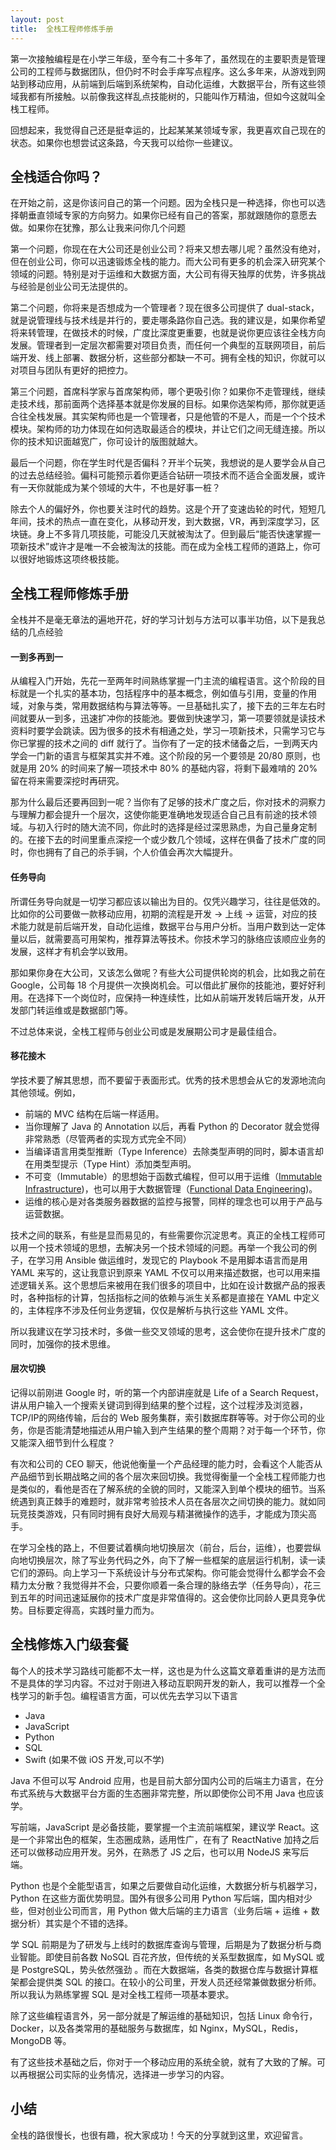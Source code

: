 ```yaml
---
layout: post
title:  全栈工程师修炼手册
---
```


第一次接触编程是在小学三年级，至今有二十多年了，虽然现在的主要职责是管理公司的工程师与数据团队，但仍时不时会手痒写点程序。这么多年来，从游戏到网站到移动应用，从前端到后端到系统架构，自动化运维，大数据平台，所有这些领域我都有所接触。以前像我这样乱点技能树的，只能叫作万精油，但如今这就叫全栈工程师。

回想起来，我觉得自己还是挺幸运的，比起某某某领域专家，我更喜欢自己现在的状态。如果你也想尝试这条路，今天我可以给你一些建议。

全栈适合你吗？
-----------
在开始之前，这是你该问自己的第一个问题。因为全栈只是一种选择，你也可以选择朝垂直领域专家的方向努力。如果你已经有自己的答案，那就跟随你的意愿去做。如果你在犹豫，那么让我来问你几个问题

第一个问题，你现在在大公司还是创业公司？将来又想去哪儿呢？虽然没有绝对，但在创业公司，你可以迅速锻炼全栈的能力。而大公司有更多的机会深入研究某个领域的问题。特别是对于运维和大数据方面，大公司有得天独厚的优势，许多挑战与经验是创业公司无法提供的。

第二个问题，你将来是否想成为一个管理者？现在很多公司提供了 dual-stack，就是说管理线与技术线是并行的，要走哪条路你自己选。我的建议是，如果你希望将来转管理，在做技术的时候，广度比深度更重要，也就是说你更应该往全栈方向发展。管理者到一定层次都需要对项目负责，而任何一个典型的互联网项目，前后端开发、线上部署、数据分析，这些部分都缺一不可。拥有全栈的知识，你就可以对项目与团队有更好的把控力。

第三个问题，首席科学家与首席架构师，哪个更吸引你？如果你不走管理线，继续走技术线，那前面两个选择基本就是你发展的目标。如果你选架构师，那你就更适合往全栈发展。其实架构师也是一个管理者，只是他管的不是人，而是一个个技术模块。架构师的功力体现在如何选取最适合的模块，并让它们之间无缝连接。所以你的技术知识面越宽广，你可设计的版图就越大。

最后一个问题，你在学生时代是否偏科？开半个玩笑，我想说的是人要学会从自己的过去总结经验。偏科可能预示着你更适合钻研一项技术而不适合全面发展，或许有一天你就能成为某个领域的大牛，不也是好事一桩？

除去个人的偏好外，你也要关注时代的趋势。这是个开了变速齿轮的时代，短短几年间，技术的热点一直在变化，从移动开发，到大数据，VR，再到深度学习，区块链。身上不多背几项技能，可能没几天就被淘汰了。但到最后“能否快速掌握一项新技术”或许才是唯一不会被淘汰的技能。而在成为全栈工程师的道路上，你可以很好地锻炼这项终极技能。

全栈工程师修炼手册
----------------
全栈并不是毫无章法的遍地开花，好的学习计划与方法可以事半功倍，以下是我总结的几点经验

#### 一到多再到一
从编程入门开始，先花一至两年时间熟练掌握一门主流的编程语言。这个阶段的目标就是一个扎实的基本功，包括程序中的基本概念，例如值与引用，变量的作用域，对象与类，常用数据结构与算法等等。一旦基础扎实了，接下去的三年左右时间就要从一到多，迅速扩冲你的技能池。要做到快速学习，第一项要领就是读技术资料时要学会跳读。因为很多的技术有相通之处，学习一项新技术，只需学习它与你已掌握的技术之间的 diff 就行了。当你有了一定的技术储备之后，一到两天内学会一门新的语言与框架其实并不难。这个阶段的另一个要领是 20/80 原则，也就是用 20% 的时间来了解一项技术中 80% 的基础内容，将剩下最难啃的 20% 留在将来需要深挖时再研究。

那为什么最后还要再回到一呢？当你有了足够的技术广度之后，你对技术的洞察力与理解力都会提升一个层次，这使你能更准确地发现适合自己且有前途的技术领域。与初入行时的随大流不同，你此时的选择是经过深思熟虑，为自己量身定制的。在接下去的时间里重点深挖一个或少数几个领域，这样在俱备了技术广度的同时，你也拥有了自己的杀手锏，个人价值会再次大幅提升。

#### 任务导向
所谓任务导向就是一切学习都应该以输出为目的。仅凭兴趣学习，往往是低效的。比如你的公司要做一款移动应用，初期的流程是开发 -> 上线 -> 运营，对应的技术能力就是前后端开发，自动化运维，数据平台与用户分析。当用户数到达一定体量以后，就需要高可用架构，推荐算法等技术。你技术学习的脉络应该顺应业务的发展，这样才有机会学以致用。

那如果你身在大公司，又该怎么做呢？有些大公司提供轮岗的机会，比如我之前在 Google，公司每 18 个月提供一次换岗机会。可以借此扩展你的技能池，要好好利用。在选择下一个岗位时，应保持一种连续性，比如从前端开发转后端开发，从开发部门转运维或是数据部门等。

不过总体来说，全栈工程师与创业公司或是发展期公司才是最佳组合。

#### 移花接木
学技术要了解其思想，而不要留于表面形式。优秀的技术思想会从它的发源地流向其他领域。例如，

- 前端的 MVC 结构在后端一样适用。
- 当你理解了 Java 的 Annotation 以后，再看 Python 的 Decorator 就会觉得非常熟悉（尽管两者的实现方式完全不同）
- 当编译语言用类型推断（Type Inference）去除类型声明的同时，脚本语言却在用类型提示（Type Hint）添加类型声明。
- 不可变（Immutable）的思想始于函数式编程，但可以用于运维（[Immutable Infrastructure](https://martinfowler.com/bliki/ImmutableServer.html))，也可以用于大数据管理（[Functional Data Engineering](https://medium.com/@maximebeauchemin/functional-data-engineering-a-modern-paradigm-for-batch-data-processing-2327ec32c42a))。
- 运维的核心是对各类服务器数据的监控与报警，同样的理念也可以用于产品与运营数据。

技术之间的联系，有些是显而易见的，有些需要你沉淀思考。真正的全栈工程师可以用一个技术领域的思想，去解决另一个技术领域的问题。再举一个我公司的例子，在学习用 Ansible 做运维时，发现它的 Playbook 不是用脚本语言而是用 YAML 来写的，这让我意识到原来 YAML 不仅可以用来描述数据，也可以用来描述逻辑关系。这个思想后来被用在我们很多的项目中，比如在设计数据产品的报表时，各种指标的计算，包括指标之间的依赖与派生关系都是直接在 YAML 中定义的，主体程序不涉及任何业务逻辑，仅仅是解析与执行这些 YAML 文件。

所以我建议在学习技术时，多做一些交叉领域的思考，这会使你在提升技术广度的同时，加强你的技术思维。

#### 层次切换

记得以前刚进 Google 时，听的第一个内部讲座就是 Life of a Search Request，讲从用户输入一个搜索关键词到得到结果的整个过程，这个过程涉及浏览器，TCP/IP的网络传输，后台的 Web 服务集群，索引数据库群等等。对于你公司的业务，你是否能清楚地描述从用户输入到产生结果的整个周期？对于每一个环节，你又能深入细节到什么程度？

有次和公司的 CEO 聊天，他说他衡量一个产品经理的能力时，会看这个人能否从产品细节到长期战略之间的各个层次来回切换。我觉得衡量一个全栈工程师能力也是类似的，看他是否在了解系统的全貌的同时，又能深入到单个模块的细节。当系统遇到真正棘手的难题时，就非常考验技术人员在各层次之间切换的能力。就如同玩竞技类游戏，只有同时拥有良好大局观与精湛微操作的选手，才能成为顶尖高手。

在学习全栈的路上，不但要试着横向地切换层次（前台，后台，运维），也要尝纵向地切换层次，除了写业务代码之外，向下了解一些框架的底层运行机制，读一读它们的源码。向上学习一下系统设计与分布式架构。你可能会觉得什么都学会不会精力太分散？我觉得并不会，只要你顺着一条合理的脉络去学（任务导向），花三到五年的时间迅速延展你的技术广度是非常值得的。这会使你比同龄人更具竞争优势。目标要定得高，实践时量力而为。

全栈修炼入门级套餐
----------------
每个人的技术学习路线可能都不太一样，这也是为什么这篇文章着重讲的是方法而不是具体的学习内容。不过对于刚进入移动互职网开发的新人，我可以推荐一个全栈学习的新手包。编程语言方面，可以优先去学习以下语言

- Java
- JavaScript
- Python
- SQL
- Swift (如果不做 iOS 开发,可以不学)

Java 不但可以写 Android 应用，也是目前大部分国内公司的后端主力语言，在分布式系统与大数据平台方面的生态圈非常完整，所以即使你公司不用 Java 也应该学。

写前端，JavaScript 是必备技能，要掌握一个主流前端框架，建议学 React。这是一个非常出色的框架，生态圈成熟，适用性广，在有了 ReactNative 加持之后还可以做移动应用开发。另外，在熟悉了 JS 之后，也可以用 NodeJS 来写后端。

Python 也是个全能型语言，如果之后要做自动化运维，大数据分析与机器学习，Python 在这些方面优势明显。国外有很多公司用 Python 写后端，国内相对少些，但对创业公司而言，用 Python 做大后端的主力语言（业务后端 + 运维 + 数据分析）其实是个不错的选择。

学 SQL 前期是为了研发与上线时的数据库查询与管理，后期是为了数据分析与商业智能。即使目前各数 NoSQL 百花齐放，但传统的关系型数据库，如 MySQL 或是 PostgreSQL，势头依然强劲 。而在大数据端，各类的数据仓库与数据计算框架都会提供类 SQL 的接口。在较小的公司里，开发人员还经常兼做数据分析师。所以我认为熟练掌握 SQL 是对全栈工程师一项基本要求。

除了这些编程语言外，另一部分就是了解运维的基础知识，包括 Linux 命令行，Docker，以及各类常用的基础服务与数据库，如 Nginx，MySQL，Redis，MongoDB 等。

有了这些技术基础之后，你对于一个移动应用的系统全貌，就有了大致的了解。可以再根据公司实际的业务情况，选择进一步学习的内容。

小结
----
全栈的路很慢长，也很有趣，祝大家成功！今天的分享就到这里，欢迎留言。
